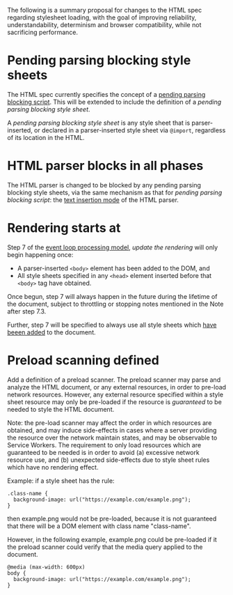 The following is a summary proposal for changes to the HTML spec regarding stylesheet loading, with the goal of improving reliability, understandability, determinism and browser compatibility, while not sacrificing performance.

# Pending parsing blocking style sheets

The HTML spec currently specifies the concept of a [pending parsing blocking script](https://html.spec.whatwg.org/multipage/scripting.html#pending-parsing-blocking-script). This
will be extended to include the definition of a _pending parsing blocking
style sheet_.

A _pending parsing blocking style sheet_ is any style sheet that is parser-inserted, or declared in a parser-inserted style sheet via `@import`, regardless of its location in the HTML.

# HTML parser blocks in all phases

The HTML parser is changed to be blocked by any pending parsing blocking style sheets, via the same mechanism as that for _pending parsing blocking script_: the [text insertion mode](https://html.spec.whatwg.org/#parsing-main-incdata:pending-parsing-blocking-script) of the HTML parser.

# Rendering starts at <body>

Step 7 of the [event loop processing model](https://html.spec.whatwg.org/multipage/webappapis.html#event-loop-processing-model), _update the rendering_
will only begin happening once:
* A parser-inserted `<body>` element has been added to the DOM, and
* All style sheets specified in any `<head>` element inserted before that
`<body>` tag have obtained.

Once begun, step 7 will always happen in the future during the lifetime
of the document, subject to throttling or stopping notes mentioned in the Note
after step 7.3.

Further, step 7 will be specified to always use all style sheets
which [have beeen added](https://drafts.csswg.org/cssom/#add-a-css-style-sheet) to the document.

# Preload scanning defined

Add a definition of a preload scanner. The preload scanner may parse and
analyze the HTML document, or any external resources, in order to pre-load
network resources. However, any external resource specified within a style
sheet resource may only be pre-loaded if the resource is *guaranteed* to be needed to style the HTML document.

Note: the pre-load scanner may affect the order in which resources are obtained, and may induce side-effects in cases where a server providing the resource over the network maintain states, and may be observable to Service Workers. The requirement to only load resources which are guaranteed to be needed is in order to avoid (a) excessive network resource use, and (b) unexpected side-effects due to style sheet rules which have no rendering effect.

Example: if a style sheet has the rule:

```
.class-name {
  background-image: url("https://example.com/example.png");
}
```

then example.png would not be pre-loaded, because it is not guaranteed that
there will be a DOM element with class name "class-name".

However, in the following example, example.png could be pre-loaded if it the preload scanner could verify that the media query applied to the document.

```
@media (max-width: 600px)
body {
  background-image: url("https://example.com/example.png");
}
```